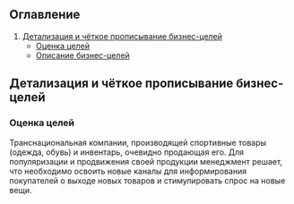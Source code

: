## Оглавление
1. [Детализация и чёткое прописывание бизнес-целей][def2]
    - [Оценка целей][def]
    - [Описание бизнес-целей](#как-запускать)

## Детализация и чёткое прописывание бизнес-целей
[def2]: #Бизнес-цели


### Оценка целей
[def]: #Оценка
Транснациональная компании, производящей спортивные товары (одежда, обувь) и инвентарь, очевидно продающая его. Для популяризации и продвижения своей продукции менеджмент решает, что необходимо освоить новые каналы для информирования покупателей о выходе новых товаров и стимулировать спрос на новые вещи. 

